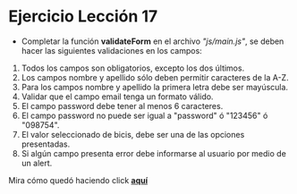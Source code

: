 <h1>Ejercicio Lección 17</h1>
<ul>
  <li>Completar la función <strong>validateForm</strong> en el archivo <em>"js/main.js"</em>, se deben hacer las siguientes validaciones en los campos:</li>
</ul>
<ol type="1">
     <li>Todos los campos son obligatorios, excepto los dos últimos.</li>
     <li>Los campos nombre y apellido sólo deben permitir caracteres de la A-Z.</li>
     <li>Para los campos nombre y apellido la primera letra debe ser mayúscula.</li>
     <li>Validar que el campo email tenga un formato válido.</li>
     <li>El campo password debe tener al menos 6 caracteres.</li>
     <li>El campo password no puede ser igual a "password" ó "123456" ó "098754".</li>
     <li>El valor seleccionado de bicis, debe ser una de las opciones presentadas.</li>
     <li>Si algún campo presenta error debe informarse al usuario por medio de un alert.</li>
</ol>

<p>Mira cómo quedó haciendo click <strong><a href="https://itsandromeda.github.io/bicis-locas/" target="_blank">aquí</a></strong></p>
